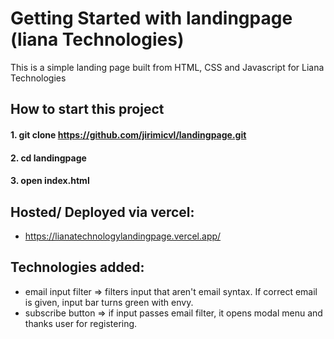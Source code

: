 # Getting Started with landingpage (liana Technologies)

This is a simple landing page built from HTML, CSS and Javascript for Liana Technologies

## How to start this project
#### 1. git clone https://github.com/jirimicvl/landingpage.git
#### 2. cd landingpage
#### 3. open index.html 


## Hosted/ Deployed via vercel:
- https://lianatechnologylandingpage.vercel.app/


## Technologies added:
- email input filter => filters input that aren't email syntax. If correct email is given, input bar turns green with envy.
- subscribe button => if input passes email filter, it opens modal menu and thanks user for registering.